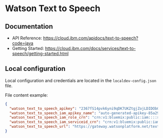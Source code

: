 # Watson Text to Speech


## Documentation

 * API Reference: https://cloud.ibm.com/apidocs/text-to-speech?code=java
 * Getting Started: https://cloud.ibm.com/docs/services/text-to-speech/getting-started.html

##  Local configuration
Local configuration and credentials are located in the `localdev-config.json` file.


File content example:
```json
{
  "watson_text_to_speech_apikey": "2367fS14pvk6yni9qDK7UKZtgjZojLDIDObGBmENRWAg",
  "watson_text_to_speech_iam_apikey_name": "auto-generated-apikey-85a29766-24b6-4a8c",
  "watson_text_to_speech_iam_role_crn": "crn:v1:bluemix:public:iam::::serviceRole:Writer",
  "watson_text_to_speech_iam_serviceid_crn": "crn:v1:bluemix:public:iam-identity::a/123123::serviceid:ServiceId-8c11b0ef-123-4571-84ac-3123412",
  "watson_text_to_speech_url": "https://gateway.watsonplatform.net/text-to-speech/api"
}
```

